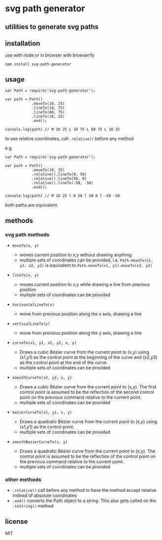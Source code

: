
# svg path generator

## utilities to generate svg paths

## installation

use with node or in browser with browserify

```
npm install svg-path-generator
```

## usage

```
var Path = require('svg-path-generator');

var path = Path()
            .moveTo(10, 25)
            .lineTo(10, 75)
            .lineTo(60, 75)
            .lineTo(10, 25)
            .end();

console.log(path) // M 10 25 L 10 75 L 60 75 L 10 25

```

to use relative coordinates, call `.relative()` before any method

e.g.
```
var Path = require('svg-path-generator');

var path = Path()
            .moveTo(10, 25)
            .relative().lineTo(0, 50)
            .relative().lineTo(50, 0)
            .relative().lineTo(-50, -50)
            .end();

console.log(path) // M 10 25 l 0 50 l 50 0 l -50 -50

```

both paths are equivalent.



## methods

### svg path methods

* `moveTo(x, y)`
    * moves current position to x,y without drawing anything
    * multiple sets of coordinates can be provided, i.e. `Path.moveTo(x1, y1, x2, y2)` is equivalent to `Path.moveTo(x1, y1).moveTo(x2, y2)`
* `lineTo(x, y)`
    * moves current position to x,y while drawing a line from previous position
    * multiple sets of coordinates can be provided
* `horizontalLineTo(x)`
    * move from previous position along the x axis, drawing a line
* `verticalLineTo(y)`
    * move from previous position along the y axis, drawing a line
* `curveTo(x1, y1, x2, y2, x, y)`
    * Draws a cubic Bézier curve from the current point to (x,y) using (x1,y1) as the control point at the beginning of the curve and (x2,y2) as the control point at the end of the curve.
    * multiple sets of coordinates can be provided

* `smoothCurveTo(x2, y2, x, y)`
    * Draws a cubic Bézier curve from the current point to (x,y). The first control point is assumed to be the reflection of the second control point on the previous command relative to the current point.
    * multiple sets of coordinates can be provided

* `bezierCurveTo(x1, y1, x, y)`
    * Draws a quadratic Bézier curve from the current point to (x,y) using (x1,y1) as the control point. 
    * multiple sets of coordinates can be provided

* `smoothBezierCurveTo(x, y)`
    * Draws a quadratic Bézier curve from the current point to (x,y). The control point is assumed to be the reflection of the control point on the previous command relative to the current point.
    * multiple sets of coordinates can be provided


### other methods

* `.relative()` call before any method to have the method accept relative instead of absolute coordinates
* `.end()` converts the Path object to a string. This also gets called on the `.toString()` method


## license

MIT
